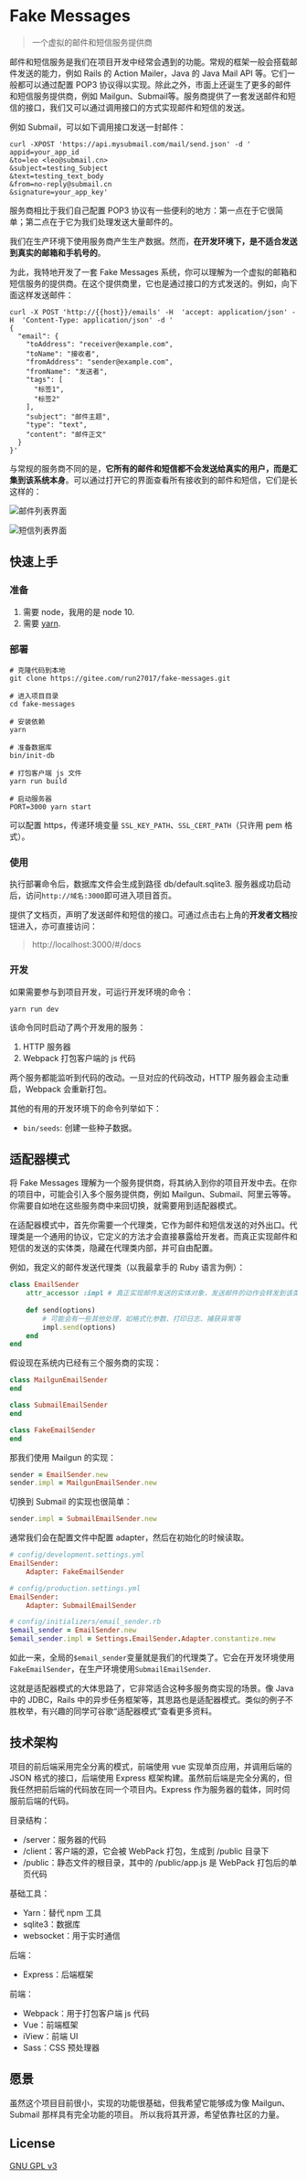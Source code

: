 # Fake Messages

> 一个虚拟的邮件和短信服务提供商

邮件和短信服务是我们在项目开发中经常会遇到的功能。常规的框架一般会搭载邮件发送的能力，例如 Rails 的 Action Mailer，Java 的 Java Mail API 等。它们一般都可以通过配置 POP3 协议得以实现。除此之外，市面上还诞生了更多的邮件和短信服务提供商，例如 Mailgun、Submail等。服务商提供了一套发送邮件和短信的接口，我们又可以通过调用接口的方式实现邮件和短信的发送。

例如 Submail，可以如下调用接口发送一封邮件：

```shell
curl -XPOST 'https://api.mysubmail.com/mail/send.json' -d '
appid=your_app_id
&to=leo <leo@submail.cn>
&subject=testing_Subject
&text=testing_text_body
&from=no-reply@submail.cn
&signature=your_app_key'
```

服务商相比于我们自己配置 POP3 协议有一些便利的地方：第一点在于它很简单；第二点在于它为我们处理发送大量邮件的。

我们在生产环境下使用服务商产生生产数据。然而，**在开发环境下，是不适合发送到真实的邮箱和手机号的**。

为此，我特地开发了一套 Fake Messages 系统，你可以理解为一个虚拟的邮箱和短信服务的提供商。在这个提供商里，它也是通过接口的方式发送的。例如，向下面这样发送邮件：

```shell
curl -X POST 'http://{{host}}/emails' -H  'accept: application/json' -H  'Content-Type: application/json' -d '
{
  "email": {
    "toAddress": "receiver@example.com",
    "toName": "接收者",
    "fromAddress": "sender@example.com",
    "fromName": "发送者",
    "tags": [
      "标签1",
      "标签2"
    ],
    "subject": "邮件主题",
    "type": "text",
    "content": "邮件正文"
  }
}'
```

与常规的服务商不同的是，**它所有的邮件和短信都不会发送给真实的用户，而是汇集到该系统本身**。可以通过打开它的界面查看所有接收到的邮件和短信，它们是长这样的：

![邮件列表界面](assets/email-list.png)

![短信列表界面](assets/message-list.png)

## 快速上手

### 准备

1. 需要 node，我用的是 node 10.
2. 需要 [yarn](https://yarnpkg.com/lang/zh-hans/docs/install).

### 部署

```shell
# 克隆代码到本地
git clone https://gitee.com/run27017/fake-messages.git

# 进入项目目录
cd fake-messages

# 安装依赖
yarn

# 准备数据库
bin/init-db

# 打包客户端 js 文件
yarn run build

# 启动服务器
PORT=3000 yarn start
```

可以配置 https，传递环境变量 `SSL_KEY_PATH`、`SSL_CERT_PATH`（只许用 pem 格式）。

### 使用

执行部署命令后，数据库文件会生成到路径 db/default.sqlite3. 服务器成功启动后，访问`http://域名:3000`即可进入项目首页。

提供了文档页，声明了发送邮件和短信的接口。可通过点击右上角的**开发者文档**按钮进入，亦可直接访问：

> http://localhost:3000/#/docs

### 开发

如果需要参与到项目开发，可运行开发环境的命令：

```shell
yarn run dev
```

该命令同时启动了两个开发用的服务：

1. HTTP 服务器
2. Webpack 打包客户端的 js 代码

两个服务都能监听到代码的改动。一旦对应的代码改动，HTTP 服务器会主动重启，Webpack 会重新打包。

其他的有用的开发环境下的命令列举如下：

- `bin/seeds`: 创建一些种子数据。

## 适配器模式

将 Fake Messages 理解为一个服务提供商，将其纳入到你的项目开发中去。在你的项目中，可能会引入多个服务提供商，例如 Mailgun、Submail、阿里云等等。你需要自如地在这些服务商中来回切换，就需要用到适配器模式。

在适配器模式中，首先你需要一个代理类，它作为邮件和短信发送的对外出口。代理类是一个通用的协议，它定义的方法才会直接暴露给开发者。而真正实现邮件和短信的发送的实体类，隐藏在代理类内部，并可自由配置。

例如，我定义的邮件发送代理类（以我最拿手的 Ruby 语言为例）：

```ruby
class EmailSender
    attr_accessor :impl # 真正实现邮件发送的实体对象，发送邮件的动作会转发到该类执行
    
    def send(options)
        # 可能会有一些其他处理，如格式化参数、打印日志、捕获异常等
        impl.send(options)
    end
end
```

假设现在系统内已经有三个服务商的实现：

```ruby
class MailgunEmailSender
end

class SubmailEmailSender
end

class FakeEmailSender
end
```

那我们使用 Mailgun 的实现：

```ruby
sender = EmailSender.new
sender.impl = MailgunEmailSender.new
```

切换到 Submail 的实现也很简单：

```ruby
sender.impl = SubmailEmailSender.new
```

通常我们会在配置文件中配置 adapter，然后在初始化的时候读取。

```ruby
# config/development.settings.yml
EmailSender:
	Adapter: FakeEmailSender

# config/production.settings.yml
EmailSender:
	Adapter: SubmailEmailSender

# config/initializers/email_sender.rb
$email_sender = EmailSender.new
$email_sender.impl = Settings.EmailSender.Adapter.constantize.new
```

如此一来，全局的`$email_sender`变量就是我们的代理类了。它会在开发环境使用`FakeEmailSender`，在生产环境使用`SubmailEmailSender`.

这就是适配器模式的大体思路了，它非常适合这种多服务商实现的场景。像 Java 中的 JDBC，Rails 中的异步任务框架等，其思路也是适配器模式。类似的例子不胜枚举，有兴趣的同学可谷歌“适配器模式”查看更多资料。

## 技术架构

项目的前后端采用完全分离的模式，前端使用 vue 实现单页应用，并调用后端的 JSON 格式的接口，后端使用 Express 框架构建。虽然前后端是完全分离的，但我任然把前后端的代码放在同一个项目内。Express 作为服务器的载体，同时伺服前后端的代码。

目录结构：

- /server：服务器的代码
- /client：客户端的源，它会被 WebPack 打包，生成到 /public 目录下
- /public：静态文件的根目录，其中的 /public/app.js 是 WebPack 打包后的单页代码

基础工具：

- Yarn：替代 npm 工具
- sqlite3：数据库
- websocket：用于实时通信

后端：

- Express：后端框架

前端：

- Webpack：用于打包客户端 js 代码
- Vue：前端框架
- iView：前端 UI
- Sass：CSS 预处理器

## 愿景

虽然这个项目目前很小，实现的功能很基础，但我希望它能够成为像 Mailgun、Submail 那样具有完全功能的项目。 所以我将其开源，希望依靠社区的力量。

## License

[GNU GPL v3](http://www.gnu.org/licenses/gpl-3.0.html)
